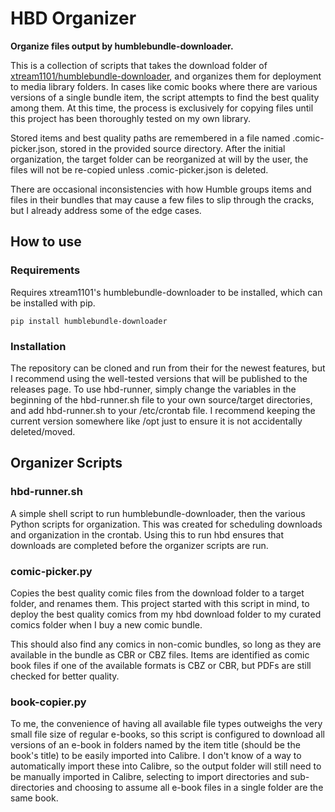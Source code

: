 # HBD Organizer

**Organize files output by humblebundle-downloader.**

This is a collection of scripts that takes the download folder of [xtream1101/humblebundle-downloader](https://github.com/xtream1101/humblebundle-downloader), and organizes them for deployment to media library folders. In cases like comic books where there are various versions of a single bundle item, the script attempts to find the best quality among them. At this time, the process is exclusively for copying files until this project has been thoroughly tested on my own library.

Stored items and best quality paths are remembered in a file named .comic-picker.json, stored in the provided source directory.
After the initial organization, the target folder can be reorganized at will by the user, the files will not be re-copied unless .comic-picker.json is deleted.

There are occasional inconsistencies with how Humble groups items and files in their bundles that may cause a few files to slip through the cracks, but I already address some of the edge cases.

## How to use

### Requirements
Requires xtream1101's humblebundle-downloader to be installed, which can be installed with pip.

```pip install humblebundle-downloader```

### Installation

The repository can be cloned and run from their for the newest features, but I recommend using the well-tested versions that will be published to the releases page.
To use hbd-runner, simply change the variables in the beginning of the hbd-runner.sh file to your own source/target directories, and add hbd-runner.sh to your /etc/crontab file. I recommend keeping the current version somewhere like /opt just to ensure it is not accidentally deleted/moved.

## Organizer Scripts

### hbd-runner.sh

A simple shell script to run humblebundle-downloader, then the various Python scripts for organization. This was created for scheduling downloads and organization in the crontab. Using this to run hbd ensures that downloads are completed before the organizer scripts are run.

### comic-picker.py
Copies the best quality comic files from the download folder to a target folder, and renames them.
This project started with this script in mind, to deploy the best quality comics from my hbd download folder to my curated comics folder when I buy a new comic bundle.

This should also find any comics in non-comic bundles, so long as they are available in the bundle as CBR or CBZ files. Items are identified as comic book files if one of the available formats is CBZ or CBR, but PDFs are still checked for better quality.

### book-copier.py
To me, the convenience of having all available file types outweighs the very small file size of regular e-books, so this script is configured to download all versions of an e-book in folders named by the item title (should be the book's title) to be easily imported into Calibre. I don't know of a way to automatically import these into Calibre, so the output folder will still need to be manually imported in Calibre, selecting to import directories and sub-directories and choosing to assume all e-book files in a single folder are the same book.
